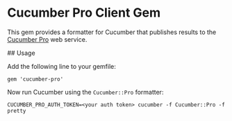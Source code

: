 # Cucumber Pro Client Gem

This gem provides a formatter for Cucumber that publishes results to 
the [Cucumber Pro](https://cucumber.pro) web service.

## Usage

Add the following line to your gemfile:

```
gem 'cucumber-pro'
```

Now run Cucumber using the `Cucumber::Pro` formatter:

```
CUCUMBER_PRO_AUTH_TOKEN=<your auth token> cucumber -f Cucumber::Pro -f pretty
```

